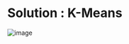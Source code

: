 # Solution : K-Means

![image](https://user-images.githubusercontent.com/123749462/223822891-8dad6a58-5b0e-414b-a51b-3af27e2e11e1.png)
